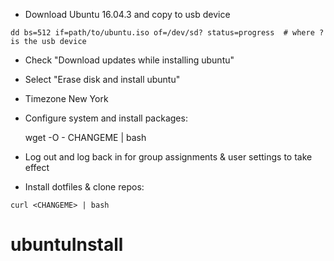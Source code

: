 - Download Ubuntu 16.04.3 and copy to usb device

```
dd bs=512 if=path/to/ubuntu.iso of=/dev/sd? status=progress  # where ? is the usb device
```

- Check "Download updates while installing ubuntu"
- Select "Erase disk and install ubuntu"
- Timezone New York

- Configure system and install packages:

    wget -O - CHANGEME | bash

- Log out and log back in for group assignments & user settings to take effect

- Install dotfiles & clone repos:

```
curl <CHANGEME> | bash
```
# ubuntuInstall
